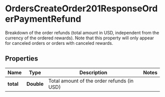 

# OrdersCreateOrder201ResponseOrderPaymentRefund

Breakdown of the order refunds (total amount in USD, independent from the currency of the ordered rewards). Note that this property will only appear for canceled orders or orders with canceled rewards. 

## Properties

| Name | Type | Description | Notes |
|------------ | ------------- | ------------- | -------------|
|**total** | **Double** | Total amount of the order refunds (in USD) |  |



